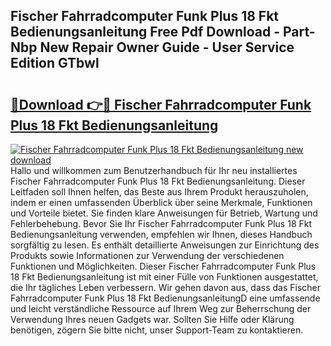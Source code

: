 ## Fischer Fahrradcomputer Funk Plus 18 Fkt Bedienungsanleitung Free Pdf Download - Part-Nbp New Repair Owner Guide - User Service Edition GTbwl

# <h2><a href="http://df3643e.blite.top/?on=Fischer+Fahrradcomputer+Funk+Plus+18+Fkt+Bedienungsanleitung">🔗Download 👉🔴 Fischer Fahrradcomputer Funk Plus 18 Fkt Bedienungsanleitung</a></h2>

[![Fischer Fahrradcomputer Funk Plus 18 Fkt Bedienungsanleitung new download](https://i.imgur.com/lujVjoI.png)](http://df3643e.blite.top/?on=Fischer+Fahrradcomputer+Funk+Plus+18+Fkt+Bedienungsanleitung)
Hallo und willkommen zum Benutzerhandbuch für Ihr neu installiertes Fischer Fahrradcomputer Funk Plus 18 Fkt Bedienungsanleitung. Dieser Leitfaden soll Ihnen helfen, das Beste aus Ihrem Produkt herauszuholen, indem er einen umfassenden Überblick über seine Merkmale, Funktionen und Vorteile bietet. Sie finden klare Anweisungen für Betrieb, Wartung und Fehlerbehebung. Bevor Sie Ihr Fischer Fahrradcomputer Funk Plus 18 Fkt Bedienungsanleitung verwenden, empfehlen wir Ihnen, dieses Handbuch sorgfältig zu lesen. Es enthält detaillierte Anweisungen zur Einrichtung des Produkts sowie Informationen zur Verwendung der verschiedenen Funktionen und Möglichkeiten. Dieser Fischer Fahrradcomputer Funk Plus 18 Fkt Bedienungsanleitung ist mit einer Fülle von Funktionen ausgestattet, die Ihr tägliches Leben verbessern. Wir gehen davon aus, dass das Fischer Fahrradcomputer Funk Plus 18 Fkt BedienungsanleitungD eine umfassende und leicht verständliche Ressource auf Ihrem Weg zur Beherrschung der Verwendung Ihres neuen Gadgets war. Sollten Sie Hilfe oder Klärung benötigen, zögern Sie bitte nicht, unser Support-Team zu kontaktieren.
